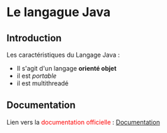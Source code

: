 
# Le langague Java

## Introduction

Les caractéristiques du Langage Java :

* Il s'agit d'un langage **orienté objet**
* il est *portable*
*  il est multithreadé

  ## Documentation
  Lien vers la <span style="color:red">documentation officielle</span> : [Documentation](https://docs.oracle.com/en/java/)